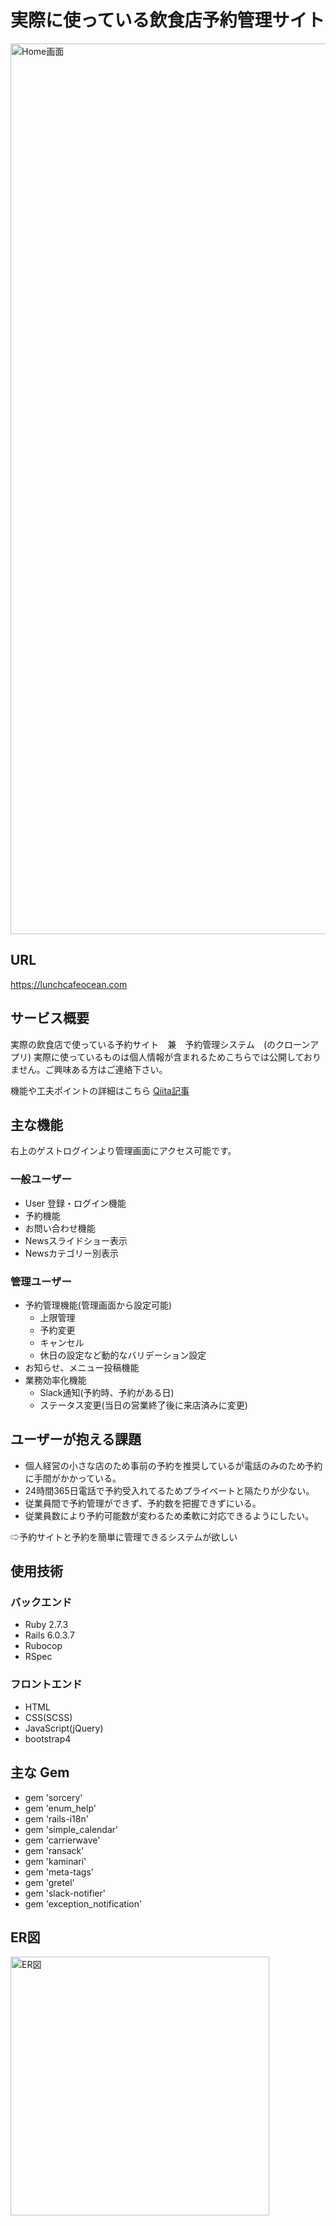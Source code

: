 # 実際に使っている飲食店予約管理サイト
<img width="1425" alt="Home画面" src="https://user-images.githubusercontent.com/80527303/152959878-d231594a-7a3f-412c-9ec4-af6f2f0f6821.png">

## URL
https://lunchcafeocean.com

## サービス概要
実際の飲食店で使っている予約サイト　兼　予約管理システム　(のクローンアプリ)
実際に使っているものは個人情報が含まれるためこちらでは公開しておりません。ご興味ある方はご連絡下さい。

機能や工夫ポイントの詳細はこちら
[Qiita記事](https://qiita.com/TakeKata/items/30c04773ed328f03bd98 "[個人開発]実際に飲食店で使う予約サービスを実務未経験者が１から考え作ってみた。")

## 主な機能

右上のゲストログインより管理画面にアクセス可能です。

### 一般ユーザー
- User 登録・ログイン機能
- 予約機能
- お問い合わせ機能
- Newsスライドショー表示
- Newsカテゴリー別表示

### 管理ユーザー
- 予約管理機能(管理画面から設定可能)
  - 上限管理
  - 予約変更
  - キャンセル 
  - 休日の設定など動的なバリデーション設定
- お知らせ、メニュー投稿機能
- 業務効率化機能
  - Slack通知(予約時、予約がある日)
  - ステータス変更(当日の営業終了後に来店済みに変更) 


## ユーザーが抱える課題
- 個人経営の小さな店のため事前の予約を推奨しているが電話のみのため予約に手間がかかっている。
- 24時間365日電話で予約受入れてるためプライベートと隔たりが少ない。
- 従業員間で予約管理ができず、予約数を把握できずにいる。
- 従業員数により予約可能数が変わるため柔軟に対応できるようにしたい。

⇨予約サイトと予約を簡単に管理できるシステムが欲しい

## 使用技術
### バックエンド
- Ruby 2.7.3
- Rails 6.0.3.7
- Rubocop
- RSpec

### フロントエンド
- HTML
- CSS(SCSS)
- JavaScript(jQuery)
- bootstrap4

## 主な Gem

- gem 'sorcery'
- gem 'enum_help'
- gem 'rails-i18n'
- gem 'simple_calendar'
- gem 'carrierwave'
- gem 'ransack'
- gem 'kaminari'
- gem 'meta-tags'
- gem 'gretel'
- gem 'slack-notifier'
- gem 'exception_notification'

## ER図
<img width="414" alt="ER図" src="https://user-images.githubusercontent.com/80527303/152961835-27f56788-1886-48d6-a1ad-ba44cdd58ce0.png">

